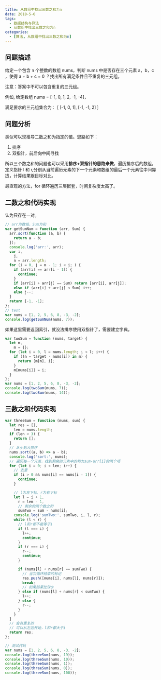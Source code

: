 ```yaml
---
title: 从数组中找出三数之和为n
date: 2018-5-6
tags:
  - 数据结构与算法
  - 从数组中找出三数之和为n
categories:
  - [算法, 从数组中找出三数之和为n]
---
```


## 问题描述

给定一个包含 n 个整数的数组 nums，判断 nums 中是否存在三个元素 a，b，c ，使得 a + b + c = 0 ？找出所有满足条件且不重复的三元组。

注意：答案中不可以包含重复的三元组。

例如, 给定数组 nums = [-1, 0, 1, 2, -1, -4]，

满足要求的三元组集合为：
[
[-1, 0, 1],
[-1, -1, 2]
]

## 问题分析

类似可以现推导二数之和为指定的值。思路如下：

1. 排序
2. 双指针，前后向中间寻找

所以三个数之和的问题也可以采用**排序+双指针的思路来做**，遍历排序后的数组，定义指针 l 和 r,分别从当前遍历元素的下一个元素和数组的最后一个元素往中间靠拢，计算结果跟目标对比。

最直观的方法，for 循环遍历三层嵌套，时间复杂度太高了。

## 二数之和代码实现

认为只存在一对。

```js
// arr为数组，Sum为和
var getSumNum = function (arr, Sum) {
  arr.sort(function (a, b) {
    return a - b;
  });
  console.log('arr:', arr);
  var i,
    j,
    n = arr.length;
  for (i = 0, j = n - 1; i < j; ) {
    if (arr[i] == arr[i - 1]) {
      continue;
    }
    if (arr[i] + arr[j] == Sum) return [arr[i], arr[j]];
    else if (arr[i] + arr[j] < Sum) i++;
    else j--;
  }
  return [-1, -1];
};
// test
var nums = [1, 2, 5, 6, 8, -3, -2];
console.log(getSumNum(nums, 7));
```

如果这里需要返回索引，就没法排序使用双指针了，需要建立字典。

```js
var twoSum = function (nums, target) {
  let n,
    m = {};
  for (let i = 0, l = nums.length; i < l; i++) {
    if ((n = target - nums[i]) in m) {
      return [m[n], i];
    }
    m[nums[i]] = i;
  }
};
var nums = [1, 2, 5, 6, 8, -3, -2];
console.log(twoSum(nums, 7));
console.log(twoSum(nums, 14));
```

## 三数之和代码实现

```js
var threeSum = function (nums, sum) {
  let res = [],
    len = nums.length;
  if (len < 3) {
    return [];
  }
  // 从小到大排序
  nums.sort((a, b) => a - b);
  console.log('sort:', nums);
  // 遍历每一个元素，找到剩余的元素中的和为sum-arr[i]的两个项
  for (let i = 0; i < len; i++) {
    // 去重
    if (i > 0 && nums[i] == nums[i - 1]) {
      continue;
    }

    // l为左下标，r为右下标
    let l = i + 1,
      r = len - 1,
      // 剩余的两个数之和
      sumTwo = sum - nums[i];
    console.log('sumTwo:', sumTwo, i, l, r);
    while (l < r) {
      // l和r都不能等于i
      if (l === i) {
        l++;
        continue;
      }
      if (r === i) {
        r--;
        continue;
      }

      if (nums[l] + nums[r] == sumTwo) {
        // 当次循环结束的标记
        res.push([nums[i], nums[l], nums[r]]);
        break;
        // 如果结果比较小
      } else if (nums[l] + nums[r] < sumTwo) {
        l++;
      } else {
        r--;
      }
    }
  }
  // 会有重复的
  // 可以从左边开始，l和r都大于i
  return res;
};

// 测试代码
var nums = [1, 2, 5, 6, 8, -3, -2];
console.log(threeSum(nums, 19));
console.log(threeSum(nums, 10));
console.log(threeSum(nums, 1));
console.log(threeSum(nums, 0));
console.log(threeSum(nums, 100));
```
